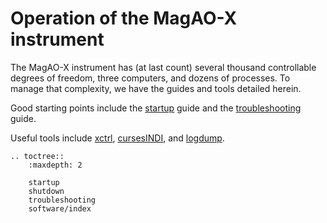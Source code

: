 # Operation of the MagAO-X instrument

The MagAO-X instrument has (at last count) several thousand controllable degrees of freedom, three computers, and dozens of processes. To manage that complexity, we have the guides and tools detailed herein.

Good starting points include the [startup](./startup.md) guide and the [troubleshooting](./troubleshooting.md) guide.

Useful tools include [xctrl](./software/scripts/xctrl.md), [cursesINDI](./software/utils/cursesINDI.md), and [logdump](./software/utils/logdump.md).

```eval_rst
.. toctree::
    :maxdepth: 2

    startup
    shutdown
    troubleshooting
    software/index
```
